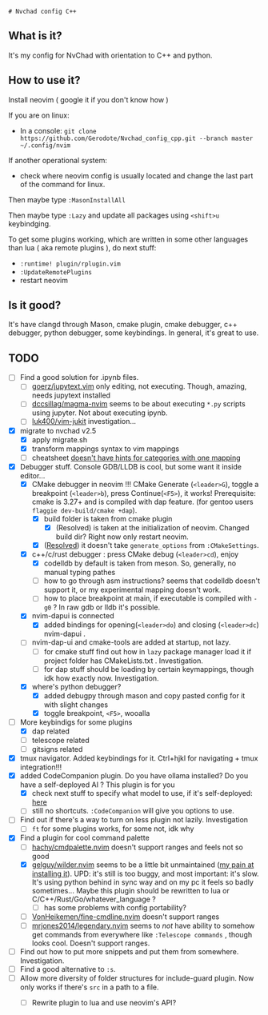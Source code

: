 	# Nvchad config C++

## What is it?
It's my config for NvChad with orientation to C++ and python.

## How to use it?
Install neovim  ( google it if you don't know how )

If you are on linux:
- In a console:  `git clone https://github.com/Gerodote/Nvchad_config_cpp.git --branch master ~/.config/nvim`

If another operational system:
- check where neovim config is usually located and change the last part of the command for linux.

Then maybe type `:MasonInstallAll`

Then maybe type `:Lazy` and update all packages using `<shift>u` keybindging.

To get some plugins working, which are written in some other languages than lua ( aka remote plugins ), do next stuff:
- `:runtime! plugin/rplugin.vim`
- `:UpdateRemotePlugins`
- restart neovim

## Is it good?
It's have clangd through Mason, cmake plugin, cmake debugger, c++ debugger, python debugger, some keybindings. 
In general, it's great to use.

## TODO
- [ ] Find a good solution for .ipynb files.
    - [ ] [goerz/jupytext.vim](https://github.com/goerz/jupytext.vim) only editing, not executing. Though, amazing, needs jupytext installed
    - [ ] [dccsillag/magma-nvim](https//github.com/dccsillag/magma-nvim) seems to be about executing `*.py` scripts using jupyter. Not about executing ipynb.
    - [ ] [luk400/vim-jukit](https://github.com/luk400/vim-jukit) investigation...
- [x] migrate to nvchad v2.5
    - [x] apply migrate.sh 
    - [x] transform mappings syntax to vim mappings
    - [ ] cheatsheet [doesn't have hints for categories with one mapping](https://github.com/NvChad/NvChad/issues/2688#issuecomment-2046201103) 
- [x] Debugger stuff. Console GDB/LLDB is cool, but some want it inside editor...
    - [x] CMake debugger in neovim !!! CMake Generate (`<leader>G`), toggle a breakpoint (`<leader>b`), press Continue(`<F5>`), it works! Prerequisite: cmake is 3.27+ and is compiled with dap feature. (for gentoo users `flaggie dev-build/cmake +dap`).
        - [x] build folder is taken from cmake plugin
            - [x] (Resolved) is taken at the initialization of neovim. Changed build dir? Right now only restart neovim.
        - [x] ([Resolved](https://github.com/Civitasv/cmake-tools.nvim/issues/203)) it doesn't take `generate_options` from `:CMakeSettings`.
    - [x] c++/c/rust debugger : press CMake debug (`<leader>cd`), enjoy
        - [x] codelldb by default is taken from meson. So, generally, no manual typing pathes
        - [ ] how to go through asm instructions? seems that codelldb doesn't support it, or my experimental mapping doesn't work.
        - [ ] how to place breakpoint at main, if executable is compiled with `-g0` ? In raw gdb or lldb it's possible.
    - [x] nvim-dapui is connected
        - [x] added bindings for opening(`<leader>do`) and closing (`<leader>dc`) nvim-dapui .
    - [ ] nvim-dap-ui and cmake-tools are added at startup, not lazy.
        - [ ] for cmake stuff find out how in `lazy` package manager load it if project folder has CMakeLists.txt . Investigation.
        - [ ] for dap stuff should be loading by certain keymappings, though idk how exactly now. Investigation.
    - [x] where's python debugger?
        - [x] added debugpy through mason and copy pasted config for it with slight changes
        - [x] toggle breakpoint, `<F5>`, wooalla 
- [ ] More keybindigs for some plugins
    - [x] dap related
    - [ ] telescope related
    - [ ] gitsigns related
- [x] tmux navigator. Added keybindings for it. Ctrl+hjkl for navigating + tmux integration!!!
- [x] added CodeCompanion plugin. Do you have ollama installed? Do you have a self-deployed AI ? This plugin is for you
    - [x] check next stuff to specify what model to use, if it's self-deployed: [here](https://github.com/olimorris/codecompanion.nvim/pull/45#issuecomment-2054028057)
    - [ ] still no shortcuts. `:CodeCompanion` will give you options to use.
- [ ] Find out if there's a way to turn on less plugin not lazily. Investigation
    - [ ] `ft` for some plugins works, for some not, idk why
- [x] Find a plugin for cool command palette
    - [ ] [hachy/cmdpalette.nvim](https://github.com/hachy/cmdpalette.nvim) doesn't support ranges and feels not so good  
    - [x] [gelguy/wilder.nvim](https://github.com/gelguy/wilder.nvim) seems to be a little bit unmaintained  ([my pain at installing it](https://github.com/gelguy/wilder.nvim/issues/196)). UPD: it's still is too buggy, and most important: it's slow. It's using python behind in sync way and on my pc it feels so badly sometimes... Maybe this plugin should be rewritten to lua or C/C++/Rust/Go/whatever_language ?
        - [ ] has some problems with config portability?
    - [ ] [VonHeikemen/fine-cmdline.nvim](https://github.com/VonHeikemen/fine-cmdline.nvim) doesn't support ranges
    - [ ] [mrjones2014/legendary.nvim](https://github.com/mrjones2014/legendary.nvim) seems to *not* have ability to somehow get commands from everywhere like `:Telescope commands` , though looks cool. Doesn't support ranges. 
- [ ] Find out how to put more snippets and put them from somewhere. Investigation.
- [ ] Find a good alternative to `:s`. 
- [ ] Allow more diversity of folder structures for include-guard plugin. Now only works if there's `src` in a path to a file. 
    - [ ] Rewrite plugin to lua and use neovim's API?

